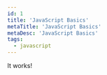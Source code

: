 ```yaml
---
id: 1
title: 'JavaScript Basics'
metaTitle: 'JavaScript Basics'
metaDesc: 'JavaScript Basics'
tags:
  - javascript
---
```


It works!